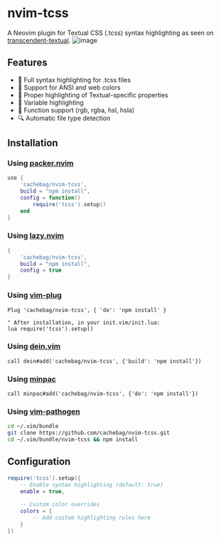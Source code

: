 # nvim-tcss
A Neovim plugin for Textual CSS (.tcss) syntax highlighting as seen on [transcendent-textual](https://github.com/Textualize/transcendent-textual).
![image](https://github.com/user-attachments/assets/5ebc65af-417b-4b04-a886-ce8279c2f268)


## Features
- 🎨 Full syntax highlighting for .tcss files
- 🌈 Support for ANSI and web colors
- 📐 Proper highlighting of Textual-specific properties
- 💫 Variable highlighting
- 🔧 Function support (rgb, rgba, hsl, hsla)
- 🔍 Automatic file type detection

## Installation

### Using [packer.nvim](https://github.com/wbthomason/packer.nvim)
```lua
use {
    'cachebag/nvim-tcss',
    build = "npm install",
    config = function()
        require('tcss').setup()
    end
}
```

### Using [lazy.nvim](https://github.com/folke/lazy.nvim)
```lua
{
    'cachebag/nvim-tcss',
    build = "npm install",
    config = true
}
```

### Using [vim-plug](https://github.com/junegunn/vim-plug)
```vim
Plug 'cachebag/nvim-tcss', { 'do': 'npm install' }

" After installation, in your init.vim/init.lua:
lua require('tcss').setup()
```

### Using [dein.vim](https://github.com/Shougo/dein.vim)
```vim
call dein#add('cachebag/nvim-tcss', {'build': 'npm install'})
```

### Using [minpac](https://github.com/k-takata/minpac)
```vim
call minpac#add('cachebag/nvim-tcss', {'do': 'npm install'})
```

### Using [vim-pathogen](https://github.com/tpope/vim-pathogen)
```bash
cd ~/.vim/bundle
git clone https://github.com/cachebag/nvim-tcss.git
cd ~/.vim/bundle/nvim-tcss && npm install
```

## Configuration
```lua
require('tcss').setup({
    -- Enable syntax highlighting (default: true)
    enable = true,
    
    -- Custom color overrides
    colors = {
        -- Add custom highlighting rules here
    }
})
```
